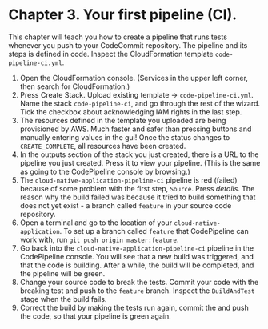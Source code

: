 # Chapter 3. Your first pipeline (CI).

This chapter will teach you how to create a pipeline that runs tests whenever you push to your CodeCommit repository.
The pipeline and its steps is defined in code. Inspect the CloudFormation template `code-pipeline-ci.yml`. 

1. Open the CloudFormation console. (Services in the upper left corner, then search for CloudFormation.)
2. Press Create Stack. Upload existing template -> `code-pipeline-ci.yml`. Name the stack `code-pipeline-ci`, and go through the rest of the wizard. Tick the checkbox about acknowledging IAM rights in the last step.
3. The resources defined in the template you uploaded are being provisioned by AWS. Much faster and safer than pressing buttons and manually entering values in the gui! Once the status changes to `CREATE_COMPLETE`, all resources have been created.
4. In the outputs section of the stack you just created, there is a URL to the pipeline you just created. Press it to view your pipeline. (This is the same as going to the CodePipeline console by browsing.)
5. The `cloud-native-application-pipeline-ci` pipeline is red (failed) because of some problem with the first step, `Source`. Press *details*. The reason why the build failed was because it tried to build something that does not yet exist - a branch called `feature` in your source code repository.
6. Open a terminal and go to the location of your `cloud-native-application`. To set up a branch called `feature` that CodePipeline can work with, run `git push origin master:feature`.
7. Go back into the `cloud-native-application-pipeline-ci` pipeline in the CodePipeline console. You will see that a new build was triggered, and that the code is building. After a while, the build will be completed, and the pipeline will be green.
8. Change your source code to break the tests. Commit your code with the breaking test and push to the `feature` branch. Inspect the `BuildAndTest` stage when the build fails.
9. Correct the build by making the tests run again, commit the and push the code, so that your pipeline is green again.
